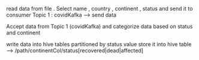 read data from file . Select name , country , continent , status and send it to consumer
Topic 1 : covidKafka --> send data 

Accept data from Topic 1 (covidKafka) and categorize data based on status and continent

write data into hive tables partitioned by status value
store it into hive table --> /path/continentCol/status[recovered|dead|affected]

